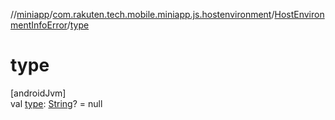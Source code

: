 //[miniapp](../../../index.md)/[com.rakuten.tech.mobile.miniapp.js.hostenvironment](../index.md)/[HostEnvironmentInfoError](index.md)/[type](type.md)

# type

[androidJvm]\
val [type](type.md): [String](https://kotlinlang.org/api/latest/jvm/stdlib/kotlin/-string/index.html)? = null
